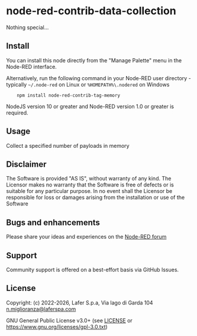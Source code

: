 # node-red-contrib-data-collection

Nothing special...

## Install

You can install this node directly from the "Manage Palette" menu in the Node-RED interface.

Alternatively, run the following command in your Node-RED user directory - typically `~/.node-red` on Linux or `%HOMEPATH%\.nodered` on Windows

        npm install node-red-contrib-tag-memory

NodeJS version 10 or greater and Node-RED version 1.0 or greater is required.


## Usage

Collect a specified number of payloads in memory

## Disclaimer

The Software is provided "AS IS", without warranty of any kind. The Licensor makes no warranty that the Software is free of defects or is suitable for any particular purpose. In no event shall the Licensor be responsible for loss or damages arising from the installation or use of the Software


## Bugs and enhancements

Please share your ideas and experiences on the [Node-RED forum](https://discourse.nodered.org/)

## Support

Community support is offered on a best-effort basis via GitHub Issues.

## License
Copyright: (c) 2022-2026, Lafer S.p.a, Via lago di Garda 104 <n.miglioranza@laferspa.com>

GNU General Public License v3.0+ (see [LICENSE](LICENSE) or https://www.gnu.org/licenses/gpl-3.0.txt)

